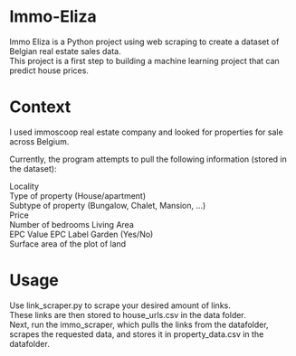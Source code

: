 # Immo-Eliza

Immo Eliza is a Python project using web scraping to create a dataset of Belgian real estate sales data.  
This project is a first step to building a machine learning project that can predict house prices.


# Context
I used immoscoop real estate company and looked for properties for sale across Belgium.

Currently, the program attempts to pull the following information (stored in the dataset):

Locality  
Type of property (House/apartment)  
Subtype of property (Bungalow, Chalet, Mansion, ...)  
Price   
Number of bedrooms
Living Area  
EPC Value
EPC Label
Garden (Yes/No)  
Surface area of the plot of land   


# Usage

Use link_scraper.py to scrape your desired amount of links.  
These links are then stored to house_urls.csv in the data folder.  
Next, run the immo_scraper, which pulls the links from the datafolder, scrapes the requested data, and stores it in property_data.csv in the datafolder.
